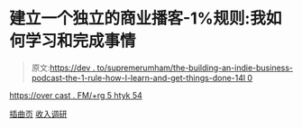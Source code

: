 # 建立一个独立的商业播客-1%规则:我如何学习和完成事情

> 原文:[https://dev . to/supremerumham/the-building-an-indie-business-podcast-the-1-rule-how-I-learn-and-get-things-done-14l 0](https://dev.to/supremerumham/the-building-an-indie-business-podcast-the-1-rule-how-i-learn-and-get-things-done-14l0)

[https://over cast . FM/+rg 5 htyk 54](https://overcast.fm/+RG5hTYK54)

[插曲页](https://baib-podcast.com)
[收入调研](https://revenueresearch.co/)